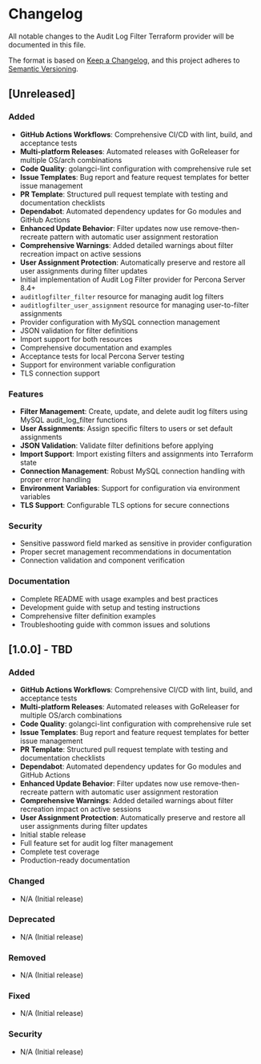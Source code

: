 # Changelog

All notable changes to the Audit Log Filter Terraform provider will be documented in this file.

The format is based on [Keep a Changelog](https://keepachangelog.com/en/1.0.0/),
and this project adheres to [Semantic Versioning](https://semver.org/spec/v2.0.0.html).

## [Unreleased]

### Added
- **GitHub Actions Workflows**: Comprehensive CI/CD with lint, build, and acceptance tests
- **Multi-platform Releases**: Automated releases with GoReleaser for multiple OS/arch combinations
- **Code Quality**: golangci-lint configuration with comprehensive rule set
- **Issue Templates**: Bug report and feature request templates for better issue management
- **PR Template**: Structured pull request template with testing and documentation checklists
- **Dependabot**: Automated dependency updates for Go modules and GitHub Actions
- **Enhanced Update Behavior**: Filter updates now use remove-then-recreate pattern with automatic user assignment restoration
- **Comprehensive Warnings**: Added detailed warnings about filter recreation impact on active sessions
- **User Assignment Protection**: Automatically preserve and restore all user assignments during filter updates
- Initial implementation of Audit Log Filter provider for Percona Server 8.4+
- `auditlogfilter_filter` resource for managing audit log filters
- `auditlogfilter_user_assignment` resource for managing user-to-filter assignments
- Provider configuration with MySQL connection management
- JSON validation for filter definitions
- Import support for both resources
- Comprehensive documentation and examples
- Acceptance tests for local Percona Server testing
- Support for environment variable configuration
- TLS connection support

### Features
- **Filter Management**: Create, update, and delete audit log filters using MySQL audit_log_filter functions
- **User Assignments**: Assign specific filters to users or set default assignments
- **JSON Validation**: Validate filter definitions before applying
- **Import Support**: Import existing filters and assignments into Terraform state
- **Connection Management**: Robust MySQL connection handling with proper error handling
- **Environment Variables**: Support for configuration via environment variables
- **TLS Support**: Configurable TLS options for secure connections

### Security
- Sensitive password field marked as sensitive in provider configuration
- Proper secret management recommendations in documentation
- Connection validation and component verification

### Documentation
- Complete README with usage examples and best practices
- Development guide with setup and testing instructions
- Comprehensive filter definition examples
- Troubleshooting guide with common issues and solutions

## [1.0.0] - TBD

### Added
- **GitHub Actions Workflows**: Comprehensive CI/CD with lint, build, and acceptance tests
- **Multi-platform Releases**: Automated releases with GoReleaser for multiple OS/arch combinations
- **Code Quality**: golangci-lint configuration with comprehensive rule set
- **Issue Templates**: Bug report and feature request templates for better issue management
- **PR Template**: Structured pull request template with testing and documentation checklists
- **Dependabot**: Automated dependency updates for Go modules and GitHub Actions
- **Enhanced Update Behavior**: Filter updates now use remove-then-recreate pattern with automatic user assignment restoration
- **Comprehensive Warnings**: Added detailed warnings about filter recreation impact on active sessions
- **User Assignment Protection**: Automatically preserve and restore all user assignments during filter updates
- Initial stable release
- Full feature set for audit log filter management
- Complete test coverage
- Production-ready documentation

### Changed
- N/A (Initial release)

### Deprecated
- N/A (Initial release)

### Removed
- N/A (Initial release)

### Fixed
- N/A (Initial release)

### Security
- N/A (Initial release)
